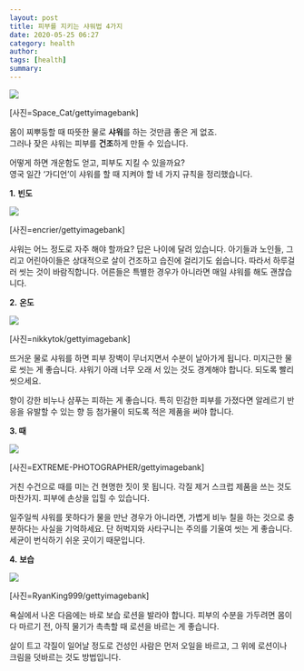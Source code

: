 ```yaml
---
layout: post
title: 피부를 지키는 샤워법 4가지
date: 2020-05-25 06:27
category: health
author: 
tags: [health]
summary: 
---
```



[![](https://post-phinf.pstatic.net/MjAyMDAzMTBfMjM4/MDAxNTgzODI2MDAyOTM2.mWX7wLDibL7x2KCFEeWkCKBCetFFTMxKkcXFbAhf6J8g.MKT1dpuRhzwdZ0Rcmp9WKDw1U_FNdQqreIZjsLVLOasg.JPEG/Space_Cat.jpg?type=w1200)](https://post.naver.com/viewer/postView.nhn?volumeNo=27697814&memberNo=6289885#)

[사진=Space_Cat/gettyimagebank]

몸이 찌뿌둥할 때 따뜻한 물로 **샤워**를 하는 것만큼 좋은 게 없죠.  
그러나 잦은 샤워는 피부를 **건조**하게 만들 수 있습니다.  
  
어떻게 하면 개운함도 얻고, 피부도 지킬 수 있을까요?  
영국 일간 ‘가디언’이 샤워를 할 때 지켜야 할 네 가지 규칙을 정리했습니다.  
  
  
  
**1.** **빈도**  

[![](https://post-phinf.pstatic.net/MjAyMDAzMTBfMjEz/MDAxNTgzODI2MTA5MTgy.t17x6TPU4BuGhb73bUFyk7AXC_XpSb38prlo-Yle7swg.NYgsmYkTx0naA9fY46esSngBj5sU2FFXS7vi10Enzhwg.JPEG/encrier.jpg?type=w1200)](https://post.naver.com/viewer/postView.nhn?volumeNo=27697814&memberNo=6289885#)

[사진=encrier/gettyimagebank]

샤워는 어느 정도로 자주 해야 할까요? 답은 나이에 달려 있습니다. 아기들과 노인들, 그리고 어린아이들은 상대적으로 살이 건조하고 습진에 걸리기도 쉽습니다. 따라서 하루걸러 씻는 것이 바람직합니다. 어른들은 특별한 경우가 아니라면 매일 샤워를 해도 괜찮습니다.  
  
  
**2.** **온도**  

[![](https://post-phinf.pstatic.net/MjAyMDAzMTBfMTc5/MDAxNTgzODI2MjE3Njg2.jn-5Xo17Y2jn-V01a94H5sQr6JkQQloW7JdtjhjhlScg.0GDfkCKvzbBAc78jfNvJ39NsnFoIeYFJbaGKDp0q9rMg.JPEG/nikkytok.jpg?type=w1200)](https://post.naver.com/viewer/postView.nhn?volumeNo=27697814&memberNo=6289885#)

[사진=nikkytok/gettyimagebank]

뜨거운 물로 샤워를 하면 피부 장벽이 무너지면서 수분이 날아가게 됩니다. 미지근한 물로 씻는 게 좋습니다. 샤워기 아래 너무 오래 서 있는 것도 경계해야 합니다. 되도록 빨리 씻으세요.  
  
향이 강한 비누나 샴푸는 피하는 게 좋습니다. 특히 민감한 피부를 가졌다면 알레르기 반응을 유발할 수 있는 향 등 첨가물이 되도록 적은 제품을 써야 합니다.  
  
  
**3. 때**  

[![](https://post-phinf.pstatic.net/MjAyMDAzMTBfMTMw/MDAxNTgzODI2MjM4MTM3.qHE0qUJdIpzQz8_IbY8EK37oOZKnTAmXgLUeKRG_-isg.a3Yl4DI7WxKsy3u_NR6MFbrCxqX7DoRmotRKuIbFmYog.JPEG/EXTREME-PHOTOGRAPHER.jpg?type=w1200)](https://post.naver.com/viewer/postView.nhn?volumeNo=27697814&memberNo=6289885#)

[사진=EXTREME-PHOTOGRAPHER/gettyimagebank]

거친 수건으로 때를 미는 건 현명한 짓이 못 됩니다. 각질 제거 스크럽 제품을 쓰는 것도 마찬가지. 피부에 손상을 입힐 수 있습니다.  
  
일주일씩 샤워를 못하다가 물을 만난 경우가 아니라면, 가볍게 비누 칠을 하는 것으로 충분하다는 사실을 기억하세요. 단 허벅지와 사타구니는 주의를 기울여 씻는 게 좋습니다. 세균이 번식하기 쉬운 곳이기 때문입니다.  
  
  
**4.** **보습**  

[![](https://post-phinf.pstatic.net/MjAyMDAzMTBfMjMy/MDAxNTgzODI2MzkxNTQw.LvpyrNkpuY27DJcvyYVDQTgRh1qqDQHqYOG0E_WE8oUg.ycOoqPe7yA-FZQt-c3ZYsxhP54RGj-pht6IlvxNG1RMg.JPEG/RyanKing999.jpg?type=w1200)](https://post.naver.com/viewer/postView.nhn?volumeNo=27697814&memberNo=6289885#)

[사진=RyanKing999/gettyimagebank]

욕실에서 나온 다음에는 바로 보습 로션을 발라야 합니다. 피부의 수분을 가두려면 몸이 다 마르기 전, 아직 물기가 촉촉할 때 로션을 바르는 게 좋습니다.  
  
살이 트고 각질이 일어날 정도로 건성인 사람은 먼저 오일을 바르고, 그 위에 로션이나 크림을 덧바르는 것도 방법입니다.